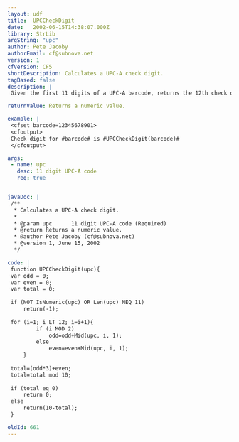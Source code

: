 ```yaml
---
layout: udf
title:  UPCCheckDigit
date:   2002-06-15T14:38:07.000Z
library: StrLib
argString: "upc"
author: Pete Jacoby
authorEmail: cf@subnova.net
version: 1
cfVersion: CF5
shortDescription: Calculates a UPC-A check digit.
tagBased: false
description: |
 Given the first 11 digits of a UPC-A barcode, returns the 12th check digit.

returnValue: Returns a numeric value.

example: |
 <cfset barcode=12345678901>
 <cfoutput>
 Check digit for #barcode# is #UPCCheckDigit(barcode)#
 </cfoutput>

args:
 - name: upc
   desc: 11 digit UPC-A code
   req: true


javaDoc: |
 /**
  * Calculates a UPC-A check digit.
  * 
  * @param upc      11 digit UPC-A code (Required)
  * @return Returns a numeric value. 
  * @author Pete Jacoby (cf@subnova.net) 
  * @version 1, June 15, 2002 
  */

code: |
 function UPCCheckDigit(upc){
 var odd = 0;
 var even = 0;
 var total = 0;
 
 if (NOT IsNumeric(upc) OR Len(upc) NEQ 11)
     return(-1);
 
 for (i=1; i LT 12; i=i+1){
         if (i MOD 2)
             odd=odd+Mid(upc, i, 1);
         else
             even=even+Mid(upc, i, 1);
     }
 
 total=(odd*3)+even;
 total=total mod 10;
 
 if (total eq 0)
     return 0;
 else
     return(10-total);
 }

oldId: 661
---
```


